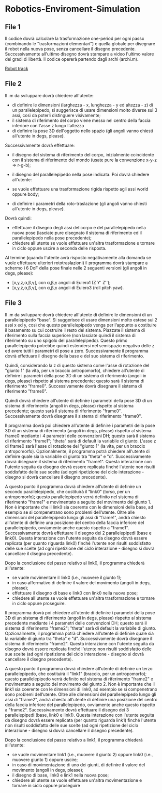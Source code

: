 # Robotics-Enviroment-Simulation


## File 1
Il codice dovrà calcolare la trasformazione one-period per ogni passo (combinando le "trasformazioni elementari") e quella globale per disegnare il robot nella nuova pose, senza cancellare il disegno precedente. Successivamente all'ultimo disegno dovrà stampare a video l'ultimo valore dei gradi di libertà. Il codice opererà partendo dagli archi (archi.m).


[Robot track](images/ES_1.JPG)

## File 2
Il .m da sviluppare dovrà chiedere all'utente:

- di definire le dimensioni (larghezza - x, lunghezza - y ed altezza - z) di un parallelepipedo, si suggerisce di usare dimensioni molto diverse sui 3 assi, così da poterli distinguere visivamente;
- il sistema di riferimento del corpo viene messo nel centro della faccia inferiore con l'asse z lungo l'altezza
- di definire la pose 3D dell'oggetto nello spazio (gli angoli vanno chiesti all'utente in degs, please).


Successivamente dovrà effettuare:

- il disegno del sistema di riferimento del corpo, inizialmente coincidente con il sistema di riferimento del mondo (usate pure la convenzione x-y-z => r-g-b);
- il disegno del parallelepipedo nella pose indicata.
Poi dovrà chiedere all'utente:

- se vuole effettuare una trasformazione rigida rispetto agli assi world oppure body;
- di definire i parametri della roto-traslazione (gli angoli vanno chiesti all'utente in degs, please).


Dovrà quindi:

- effettuare il disegno degli assi del corpo e del parallelepipedo nella nuova pose (lasciate pure disegnato il sistema di riferimento ed il parallelepipedo nella pose precedente);
- chiedere all'utente se vuole effettuare un'altra trasformazione e tornare in ciclo oppure uscire a seconda delle risposta.


Al termine (quando l'utente avrà risposto negativamente alla domanda se vuole effettuare ulteriori rototraslazioni) il programma dovrà stampare a schermo i 6 DoF della pose finale nelle 2 seguenti versioni (gli angoli in degs, please):

- [x,y,z,α,β,γ], con α,β,γ angoli di Eulero1 (Z Y' Z'');
- [x,y,z,α,β,γ], con α,β,γ angoli di Eulero3 (roll pitch yaw).

## File 3


Il .m da sviluppare dovrà chiedere all'utente di definire le dimensioni di un parallelepipedo "base". Si suggerisce di usare dimensioni molto estese sui 2 assi x ed y, così che questo parallelepipedo venga per l'appunto a costituire il basamento su cui costruire il resto del sistema. Piazzate il sistema di riferimento sulla faccia superiore (non lasciate quindi il sistema di riferimento su uno spigolo del parallelepipedo). Questo primo parallelepipedo potrebbe quindi estendersi nel semispazio negativo delle z ed avere tutti i parametri di pose a zero. Successivamente il programma dovrà effettuare il disegno della base e del suo sistema di riferimento.

Quindi, considerando la z di questo sistema come l'asse di rotazione del "giunto 1" (la vita, per un braccio antropomorfo), chiedere all'utente di definire i parametri della pose 3D di un sistema di riferimento (angoli in degs, please) rispetto al sistema precedente; questo sarà il sistema di riferimento "frame0". Successivamente dovrà disegnare il sistema di riferimento "frame0".

Quindi dovrà chiedere all'utente di definire i parametri della pose 3D di un sistema di riferimento (angoli in degs, please) rispetto al sistema precedente; questo sarà il sistema di riferimento "frame0". Successivamente dovrà disegnare il sistema di riferimento "frame0".

Il programma dovrà poi chiedere all'utente di definire i parametri della pose 3D di un sistema di riferimento (angoli in degs, please) rispetto al sistema frame0 mediante i 4 parametri delle convenzioni DH; questo sarà il sistema di riferimento "frame1"; "theta" sarà di default la variabile di giunto. L'asse z di frame0 sarà l'asse di rotazione del "giunto 1" (la vita, per un braccio antropomorfo). Opzionalmente, il programma potrà chiedere all'utente di definire quale sia la variabile di giunto tra "theta" e "d". Successivamente dovrà disegnare il sistema di riferimento "frame1". Questa interazione con l'utente seguita da disegno dovrà essere replicata finché l'utente non risulti soddisfatto delle sue scelte (ad ogni ripetizione del ciclo interazione - disegno si dovrà cancellare il disegno precedente).

A questo punto il programma dovrà chiedere all'utente di definire un secondo parallelepipedo, che costituirà il "link0" (torso, per un antropomorfo); questo parallelepipedo verrà definito nel sistema di riferimento "frame1" e movimentato a seguito del movimento del giunto 1. Non è importante che il link0 sia coerente con le dimensioni della base, ad esempio se si compenetrano sono problemi dell'utente. Oltre alle dimensioni del parallelepipedo lungo gli assi di "frame1", andrà chiesto all'utente di definire una posizione del centro della faccia inferiore del parallelepipedo, ovviamente anche questo rispetto a "frame1". Successivamente dovrà effettuare il disegno dei 2 parallelepipedi (base e link0). Questa interazione con l'utente seguita da disegno dovrà essere replicata (per quanto riguarda link0) finché l'utente non risulti soddisfatto delle sue scelte (ad ogni ripetizione del ciclo interazione - disegno si dovrà cancellare il disegno precedente).

Dopo la conclusione del passo relativo al link0, il programma chiederà all'utente:

- se vuole movimentare il link0 (i.e., muovere il giunto 1);
- in caso affermativo di definire il valore del movimento (angoli in degs, please);
- effettuare il disegno di base e link0 con link0 nella nuova pose;
- chiedere all'utente se vuole effettuare un'altra trasformazione e tornare in ciclo oppure proseguire.


Il programma dovrà poi chiedere all'utente di definire i parametri della pose 3D di un sistema di riferimento (angoli in degs, please) rispetto al sistema precedente mediante i 4 parametri delle convenzioni DH; questo sarà il sistema di riferimento "frame2"; "theta" sarà di default la variabile di giunto. Opzionalmente, il programma potrà chiedere all'utente di definire quale sia la variabile di giunto tra "theta" e "d". Successivamente dovrà disegnare il sistema di riferimento "frame2". Questa interazione con l'utente seguita da disegno dovrà essere replicata finché l'utente non risulti soddisfatto delle sue scelte (ad ogni ripetizione del ciclo interazione - disegno si dovrà cancellare il disegno precedente).

A questo punto il programma dovrà chiedere all'utente di definire un terzo parallelepipedo, che costituirà il "link1" (braccio, per un antropomorfo); questo parallelepipedo verrà definito nel sistema di riferimento "frame2" e movimentato a seguito del movimento del giunto 2. Non è importante che il link1 sia coerente con le dimensioni di link0, ad esempio se si compenetrano sono problemi dell'utente. Oltre alle dimensioni del parallelepipedo lungo gli assi di "frame2", andrà chiesto all'utente di definire una posizione del centro della faccia inferiore del parallelepipedo, ovviamente anche questo rispetto a "frame2". Successivamente dovrà effettuare il disegno dei 3 parallelepipedi (base, link0 e link1). Questa interazione con l'utente seguita da disegno dovrà essere replicata (per quanto riguarda link1) finché l'utente non risulti soddisfatto delle sue scelte (ad ogni ripetizione del ciclo interazione - disegno si dovrà cancellare il disegno precedente).

Dopo la conclusione del passo relativo a link1, il programma chiederà all'utente:

- se vuole movimentare link1 (i.e., muovere il giunto 2) oppure link0 (i.e., muovere giunto 1) oppure uscire;
- in caso di movimentazione di uno dei giunti, di definire il valore del movimento (angoli in degs, please);
-  il disegno di base, link0 e link1 nella nuova pose;
- chiedere all'utente se vuole effettuare un'altra movimentazione e tornare in ciclo oppure proseguire
